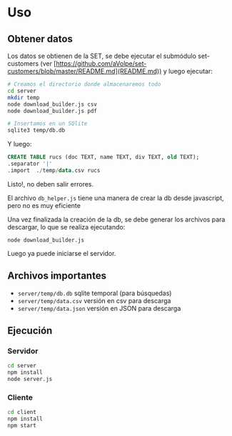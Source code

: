 # Uso

## Obtener datos

Los datos se obtienen de la SET, se debe ejecutar el submódulo set-customers
(ver [https://github.com/aVolpe/set-customers/blob/master/README.md](README.md))
y luego ejecutar:

```bash
# Creamos el directorio donde almacenaremos todo
cd server
mkdir temp 
node download_builder.js csv
node download_builder.js pdf

# Insertamos en un SQlite
sqlite3 temp/db.db
```

Y luego:

```SQL
CREATE TABLE rucs (doc TEXT, name TEXT, div TEXT, old TEXT);
.separator '|'
.import  ./temp/data.csv rucs
```

Listo!, no deben salir errores.

El archivo `db_helper.js` tiene una manera de crear la db desde
javascript, pero no es muy eficiente

Una vez finalizada la creación de la db, se debe generar
los archivos para descargar, lo que se realiza ejecutando:

```
node download_builder.js
```

Luego ya puede iniciarse el servidor.

## Archivos importantes

* `server/temp/db.db` sqlite temporal (para búsquedas)
* `server/temp/data.csv` versión en csv para descarga
* `server/temp/data.json` versión en JSON para descarga

## Ejecución

### Servidor

```bash
cd server
npm install
node server.js
```

### Cliente

```bash
cd client
npm install
npm start
```
